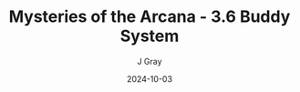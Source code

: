 ---
title: 'Mysteries of the Arcana - 3.6 Buddy System'
alt: 'Mysteries of the Arcana'
date: '2024-10-03'
author: 'J Gray'
artist: 'Keira'
---